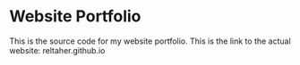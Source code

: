 # Website Portfolio

This is the source code for my website portfolio. This is the link to the actual website: reltaher.github.io
